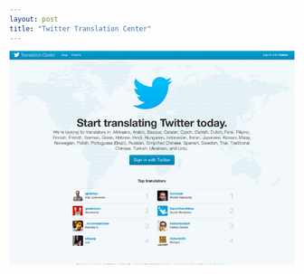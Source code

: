 ```yaml
---
layout: post
title: "Twitter Translation Center"
---
```


<a class="thumbnail" href="http://translate.twitter.com" target="_blank">
  <img src="/screenshots/twitter-translation-center.jpg">
</a>
